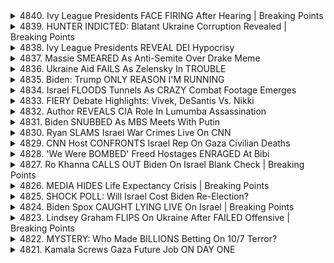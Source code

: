 <details>
<summary>4840. Ivy League Presidents FACE FIRING After Hearing | Breaking Points</summary><br>

<a href="https://www.youtube.com/watch?v=OMbMawGPK9Y" target="_blank">
    <img src="https://img.youtube.com/vi/OMbMawGPK9Y/maxresdefault.jpg" 
        alt="[Youtube]" width="200">
</a>

# Ivy League Presidents FACE FIRING After Hearing | Breaking Points


</details>

<details>
<summary>4839. HUNTER INDICTED: Blatant Ukraine Corruption Revealed | Breaking Points</summary><br>

<a href="https://www.youtube.com/watch?v=R4UpaSEMc8A" target="_blank">
    <img src="https://img.youtube.com/vi/R4UpaSEMc8A/maxresdefault.jpg" 
        alt="[Youtube]" width="200">
</a>

# HUNTER INDICTED: Blatant Ukraine Corruption Revealed | Breaking Points


</details>

<details>
<summary>4838. Ivy League Presidents REVEAL DEI Hypocrisy</summary><br>

<a href="https://www.youtube.com/watch?v=sCfnuSL_m2c" target="_blank">
    <img src="https://img.youtube.com/vi/sCfnuSL_m2c/maxresdefault.jpg" 
        alt="[Youtube]" width="200">
</a>

# Ivy League Presidents REVEAL DEI Hypocrisy


</details>

<details>
<summary>4837. Massie SMEARED As Anti-Semite Over Drake Meme</summary><br>

<a href="https://www.youtube.com/watch?v=jgMhBAK4kZ0" target="_blank">
    <img src="https://img.youtube.com/vi/jgMhBAK4kZ0/maxresdefault.jpg" 
        alt="[Youtube]" width="200">
</a>

# Massie SMEARED As Anti-Semite Over Drake Meme


</details>

<details>
<summary>4836. Ukraine Aid FAILS As Zelensky In TROUBLE</summary><br>

<a href="https://www.youtube.com/watch?v=4Fn0xH1JitY" target="_blank">
    <img src="https://img.youtube.com/vi/4Fn0xH1JitY/maxresdefault.jpg" 
        alt="[Youtube]" width="200">
</a>

# Ukraine Aid FAILS As Zelensky In TROUBLE


</details>

<details>
<summary>4835. Biden: Trump ONLY REASON I'M RUNNING</summary><br>

<a href="https://www.youtube.com/watch?v=pA7akLSMNOY" target="_blank">
    <img src="https://img.youtube.com/vi/pA7akLSMNOY/maxresdefault.jpg" 
        alt="[Youtube]" width="200">
</a>

# Biden: Trump ONLY REASON I'M RUNNING


</details>

<details>
<summary>4834. Israel FLOODS Tunnels As CRAZY Combat Footage Emerges</summary><br>

<a href="https://www.youtube.com/watch?v=CsqTZVLiea4" target="_blank">
    <img src="https://img.youtube.com/vi/CsqTZVLiea4/maxresdefault.jpg" 
        alt="[Youtube]" width="200">
</a>

# Israel FLOODS Tunnels As CRAZY Combat Footage Emerges


</details>

<details>
<summary>4833. FIERY Debate Highlights: Vivek, DeSantis Vs. Nikki</summary><br>

<a href="https://www.youtube.com/watch?v=R5dRBFqiQHo" target="_blank">
    <img src="https://img.youtube.com/vi/R5dRBFqiQHo/maxresdefault.jpg" 
        alt="[Youtube]" width="200">
</a>

# FIERY Debate Highlights: Vivek, DeSantis Vs. Nikki


</details>

<details>
<summary>4832. Author REVEALS CIA Role In Lumumba Assassination</summary><br>

<a href="https://www.youtube.com/watch?v=j7GD-1lFMLQ" target="_blank">
    <img src="https://img.youtube.com/vi/j7GD-1lFMLQ/maxresdefault.jpg" 
        alt="[Youtube]" width="200">
</a>

# Author REVEALS CIA Role In Lumumba Assassination


</details>

<details>
<summary>4831. Biden SNUBBED As MBS Meets With Putin</summary><br>

<a href="https://www.youtube.com/watch?v=kK_qXl86e44" target="_blank">
    <img src="https://img.youtube.com/vi/kK_qXl86e44/maxresdefault.jpg" 
        alt="[Youtube]" width="200">
</a>

# Biden SNUBBED As MBS Meets With Putin


</details>

<details>
<summary>4830. Ryan SLAMS Israel War Crimes Live On CNN</summary><br>

<a href="https://www.youtube.com/watch?v=cmoDm69yOJM" target="_blank">
    <img src="https://img.youtube.com/vi/cmoDm69yOJM/maxresdefault.jpg" 
        alt="[Youtube]" width="200">
</a>

# Ryan SLAMS Israel War Crimes Live On CNN


</details>

<details>
<summary>4829. CNN Host CONFRONTS Israel Rep On Gaza Civilian Deaths</summary><br>

<a href="https://www.youtube.com/watch?v=BMR6uwJtbMM" target="_blank">
    <img src="https://img.youtube.com/vi/BMR6uwJtbMM/maxresdefault.jpg" 
        alt="[Youtube]" width="200">
</a>

# CNN Host CONFRONTS Israel Rep On Gaza Civilian Deaths


</details>

<details>
<summary>4828. 'We Were BOMBED' Freed Hostages ENRAGED At Bibi</summary><br>

<a href="https://www.youtube.com/watch?v=6T2tRmM0Mcs" target="_blank">
    <img src="https://img.youtube.com/vi/6T2tRmM0Mcs/maxresdefault.jpg" 
        alt="[Youtube]" width="200">
</a>

# 'We Were BOMBED' Freed Hostages ENRAGED At Bibi


</details>

<details>
<summary>4827. Ro Khanna CALLS OUT Biden On Israel Blank Check | Breaking Points</summary><br>

<a href="https://www.youtube.com/watch?v=oAT_avOMxVw" target="_blank">
    <img src="https://img.youtube.com/vi/oAT_avOMxVw/maxresdefault.jpg" 
        alt="[Youtube]" width="200">
</a>

# Ro Khanna CALLS OUT Biden On Israel Blank Check | Breaking Points


</details>

<details>
<summary>4826. MEDIA HIDES Life Expectancy Crisis | Breaking Points</summary><br>

<a href="https://www.youtube.com/watch?v=SzytZ7ecO9M" target="_blank">
    <img src="https://img.youtube.com/vi/SzytZ7ecO9M/maxresdefault.jpg" 
        alt="[Youtube]" width="200">
</a>

# MEDIA HIDES Life Expectancy Crisis | Breaking Points


</details>

<details>
<summary>4825. SHOCK POLL: Will Israel Cost Biden Re-Election?</summary><br>

<a href="https://www.youtube.com/watch?v=9EwHqg_H_G8" target="_blank">
    <img src="https://img.youtube.com/vi/9EwHqg_H_G8/maxresdefault.jpg" 
        alt="[Youtube]" width="200">
</a>

# SHOCK POLL: Will Israel Cost Biden Re-Election?


</details>

<details>
<summary>4824. Biden Spox CAUGHT LYING LIVE On Israel | Breaking Points</summary><br>

<a href="https://www.youtube.com/watch?v=Ocr-kvHDzUw" target="_blank">
    <img src="https://img.youtube.com/vi/Ocr-kvHDzUw/maxresdefault.jpg" 
        alt="[Youtube]" width="200">
</a>

# Biden Spox CAUGHT LYING LIVE On Israel | Breaking Points


</details>

<details>
<summary>4823. Lindsey Graham FLIPS On Ukraine After FAILED Offensive | Breaking Points</summary><br>

<a href="https://www.youtube.com/watch?v=FoD9z60mjAk" target="_blank">
    <img src="https://img.youtube.com/vi/FoD9z60mjAk/maxresdefault.jpg" 
        alt="[Youtube]" width="200">
</a>

# Lindsey Graham FLIPS On Ukraine After FAILED Offensive | Breaking Points


</details>

<details>
<summary>4822. MYSTERY: Who Made BILLIONS Betting On 10/7 Terror?</summary><br>

<a href="https://www.youtube.com/watch?v=JQfjaW2U3Y8" target="_blank">
    <img src="https://img.youtube.com/vi/JQfjaW2U3Y8/maxresdefault.jpg" 
        alt="[Youtube]" width="200">
</a>

# MYSTERY: Who Made BILLIONS Betting On 10/7 Terror?


</details>

<details>
<summary>4821. Kamala Screws Gaza Future Job ON DAY ONE</summary><br>

<a href="https://www.youtube.com/watch?v=cHDSrYFImZE" target="_blank">
    <img src="https://img.youtube.com/vi/cHDSrYFImZE/maxresdefault.jpg" 
        alt="[Youtube]" width="200">
</a>

# Kamala Screws Gaza Future Job ON DAY ONE


</details>

